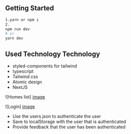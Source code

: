 ## Getting Started


```bash
1.yarn or npm i
2.
npm run dev
# or
yarn dev

```

## Used Technology Technology
- styled-components for tailwind
- typescript
- Tailwind css
- Atomic design
- NextJS

![Homes list] [image](https://user-images.githubusercontent.com/20021423/197347957-10ea9ec2-3d1a-49cb-afa2-ba2ab7dc5b32.png)

![Login] [image](https://user-images.githubusercontent.com/20021423/197347948-c7c0e502-51ca-4dfc-ae9e-925482adf67d.png)

- Use the users.json to authenticate the user
- Save to localStorage with the user that is authenticated
- Provide feedback that the user has been authenticated
